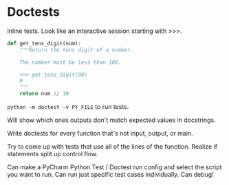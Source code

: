 # Doctests

Inline tests. Look like an interactive session starting with >>>.

```py
def get_tens_digit(num):
    """Return the tens digit of a number.

    The number must be less than 100.

    >>> get_tens_digit(98)
    9
    """
    return num // 10
```

`python -m doctest -v PY_FILE` to run tests.

Will show which ones outputs don't match expected values in docstrings.

Write doctests for every function that's not input, output, or main.

Try to come up with tests that use all of the lines of the function.
Realize if statements split up control flow.

Can make a PyCharm Python Test / Doctest run config and select the script you want to run.
Can run just specific test cases individually. Can debug!
